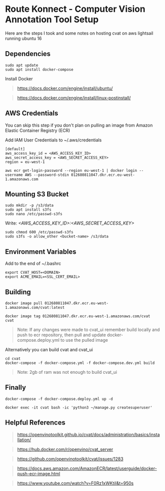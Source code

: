 # Route Konnect - Computer Vision Annotation Tool Setup

Here are the steps I took and some notes on hosting cvat on aws lightsail running ubuntu 16

## Dependencies

```
sudo apt update
sudo apt install docker-compose
```

Install Docker

> https://docs.docker.com/engine/install/ubuntu/

> https://docs.docker.com/engine/install/linux-postinstall/

## AWS Credentials

You can skip this step if you don't plan on pulling an image from Amazon Elastic Container Registry (ECR)

Add IAM User Credentials to ~/.aws/credentials

```
[default]
aws_access_key_id = <AWS_ACCESS_KEY_ID>
aws_secret_access_key = <AWS_SECRET_ACCESS_KEY>
region = eu-west-1
```


```
aws ecr get-login-password --region eu-west-1 | docker login --username AWS --password-stdin 012680811047.dkr.ecr.eu-west-1.amazonaws.com
```

## Mounting S3 Bucket

```
sudo mkdir -p /s3/data
sudo apt install s3fs
sudo nano /etc/passwd-s3fs
```
Write: *<AWS_ACCESS_KEY_ID>:<AWS_SECRET_ACCESS_KEY>*

```
sudo chmod 600 /etc/passwd-s3fs
sudo s3fs -o allow_other <bucket-name> /s3/data
```


## Environment Variables

Add to the end of ~/.bashrc
```
export CVAT_HOST=<DOMAIN>
export ACME_EMAIL=<SSL_CERT_EMAIL>
```

## Building

```
docker image pull 012680811047.dkr.ecr.eu-west-1.amazonaws.com/cvat:latest
```

```
docker image tag 012680811047.dkr.ecr.eu-west-1.amazonaws.com/cvat cvat
```

> Note: If any changes were made to cvat_ui remember build locally and push to ecr repository, then pull and update docker-compose.deploy.yml to use the pulled image

Alternatively you can build cvat and cvat_ui

```
cd cvat
docker-compose -f docker-compose.yml -f docker-compose.dev.yml build
```

> Note: 2gb of ram was not enough to build cvat_ui

## Finally
```
docker-compose -f docker-compose.deploy.yml up -d
```

```
docker exec -it cvat bash -ic 'python3 ~/manage.py createsuperuser'
```

## Helpful References

> https://openvinotoolkit.github.io/cvat/docs/administration/basics/installation/

> https://hub.docker.com/r/openvino/cvat_server

> https://github.com/openvinotoolkit/cvat/issues/1283

> https://docs.aws.amazon.com/AmazonECR/latest/userguide/docker-push-ecr-image.html

> https://www.youtube.com/watch?v=F0Rz1xWKtiI&t=950s